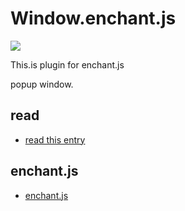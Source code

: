 Window.enchant.js
==========

<img src="https://dl.dropboxusercontent.com/u/56132927/scriptogram/window.png">

This.is plugin for enchant.js

popup window.

read
--------

- [read this entry](http://scriptogr.am/kamakiri/post/window.enchant.js-)


enchant.js
--------
- [enchant.js](http://github.com/wise9/enchant.js/)

